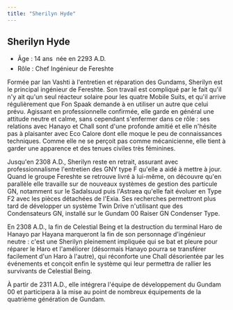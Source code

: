 ```yaml
---
title: "Sherilyn Hyde"
---
```


Sherilyn Hyde
-------------


- Âge : 14 ans  née en 2293 A.D.  
- Rôle : Chef Ingénieur de Fereshte


Formée par Ian Vashti à l'entretien et réparation des Gundams, Sherilyn est le principal ingénieur de Fereshte. Son travail est compliqué par le fait qu'il n'y ait qu'un seul réacteur solaire pour les quatre Mobile Suits, et qu'il arrive régulièrement que Fon Spaak demande à en utiliser un autre que celui prévu. Agissant en professionnelle confirmée, elle garde en général une attitude neutre et calme, sans cependant s'enfermer dans ce rôle : ses relations avec Hanayo et Chall sont d'une profonde amitié et elle n'hésite pas à plaisanter avec Eco Calore dont elle moque le peu de connaissances techniques. Comme elle ne se perçoit pas comme mécanicienne, elle tient à garder une apparence et des tenues civiles très féminines.


Jusqu'en 2308 A.D., Sherilyn reste en retrait, assurant avec professionnalisme l'entretien des GNY type F qu'elle a aidé à mettre à jour. Quand le groupe Fereshte se retrouve livré à lui-même, on découvre qu'en parallèle elle travaille sur de nouveaux systèmes de gestion des particule GN, notamment sur le Sadalsuud puis l'Astraea qu'elle fait évoluer en Type F2 avec les pièces détachées de l'Exia. Ses recherches permettront plus tard de développer un système Twin Drive n'utilisant que des Condensateurs GN, installé sur le Gundam 00 Raiser GN Condenser Type.


En 2308 A.D., la fin de Celestial Being et la destruction du terminal Haro de Hanayo par Hayana marqueront la fin de son personnage d'ingénieur neutre : c'est une Sherilyn pleinement impliquée qui se bat et pleure pour réparer le Haro et l'améliorer (désormais Hanayo pourra se transférer facilement d'un Haro à l'autre), qui réconforte une Chall désorientée par les événements et conçoit enfin le système qui leur permettra de rallier les survivants de Celestial Being.


À partir de 2311 A.D., elle intégrera l'équipe de développement du Gundam 00 et participera à la mise au point de nombreux équipements de la quatrième génération de Gundam.

